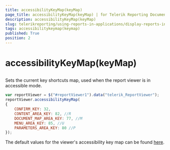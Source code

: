```yaml
---
title: accessibilityKeyMap(keyMap)
page_title: accessibilityKeyMap(keyMap) | for Telerik Reporting Documentation
description: accessibilityKeyMap(keyMap)
slug: telerikreporting/using-reports-in-applications/display-reports-in-applications/web-application/html5-report-viewer/api-reference/reportviewer/methods/accessibilitykeymap(keymap)
tags: accessibilitykeymap(keymap)
published: True
position: 2
---
```


# accessibilityKeyMap(keyMap)



## 

Sets the current key shortcuts map, used when the report viewer is in accessible mode.         

    
````js
var reportViewer = $("#reportViewer1").data("telerik_ReportViewer");
reportViewer.accessibilityKeyMap(
{
    CONFIRM_KEY: 32,
    CONTENT_AREA_KEY: 82, //R
    DOCUMENT_MAP_AREA_KEY: 77, //M
    MENU_AREA_KEY: 85, //U
    PARAMETERS_AREA_KEY: 80 //P
});
````

The default values for the viewer's accessibility key map can be found           [here](55754fd3-073a-411b-bc58-42bfecefbc5b#accessibility-key-map).         

